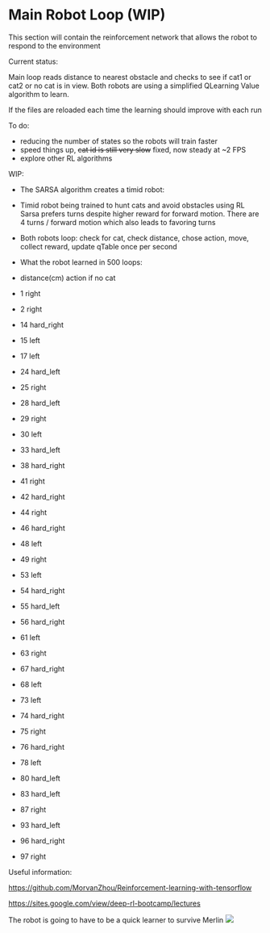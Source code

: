 # Main Robot Loop  (WIP)

This section will contain the reinforcement network that allows the robot to respond to the environment

Current status:

Main loop reads distance to nearest obstacle and checks to see if cat1 or cat2 or no cat is in view.
Both robots are using a simplified QLearning Value algorithm to learn.

If the files are reloaded each time the learning should improve with each run


To do:
- reducing the number of states so the robots will train faster
- speed things up, ~~cat id is still very slow~~ fixed, now steady at ~2 FPS
- explore other RL algorithms

WIP:
- The SARSA algorithm creates a timid robot:
- Timid robot being trained to hunt cats and avoid obstacles using RL Sarsa prefers turns despite higher reward for forward motion. There are 4 turns / forward motion which also leads to favoring turns
- Both robots loop: check for cat, check distance, chose action, move, collect reward, update qTable once per second


- What the robot learned in 500 loops:
- distance(cm) action if no cat
- 1 right
- 2 right
- 14 hard_right
- 15 left
- 17 left
- 24 hard_left
- 25 right
- 28 hard_left
- 29 right
- 30 left
- 33 hard_left
- 38 hard_right
- 41 right
- 42 hard_right
- 44 right
- 46 hard_right
- 48 left
- 49 right
- 53 left
- 54 hard_right
- 55 hard_left
- 56 hard_right
- 61 left
- 63 right
- 67 hard_right
- 68 left
- 73 left
- 74 hard_right
- 75 right
- 76 hard_right
- 78 left
- 80 hard_left
- 83 hard_left
- 87 right
- 93 hard_left
- 96 hard_right
- 97 right

Useful information:

https://github.com/MorvanZhou/Reinforcement-learning-with-tensorflow

https://sites.google.com/view/deep-rl-bootcamp/lectures



The robot is going to have to be a quick learner to survive Merlin
<img src="https://github.com/timestocome/RaspberryPi-Robot/blob/master/RobotBrain/MerlinRobot.jpg"/>
